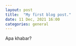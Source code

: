 ```yaml
---
layout: post
title:  "My first blog post."
date: 11 Dec, 2021 16:00
categories: general
---
```


Apa khabar?
